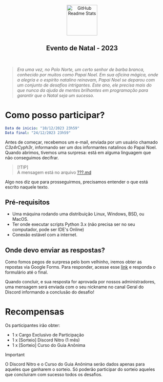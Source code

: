<p class="header" align="center">
 <img width="100px" src="https://media.discordapp.net/attachments/1177796559811911681/1183416376417853460/ghost.png?ex=65884162&is=6575cc62&hm=d32de9c6709788e97209076b3eb4b7e6848353020bc6994b83ea1ddfbee1f0d9&=&format=webp&quality=lossless&width=1024&height=1024" align="center" alt="GitHub Readme Stats" />
 <h2 align="center">Evento de Natal - 2023</h2>
 <p align="center"></p>
</p>
 <br />

> _Era uma vez, no Polo Norte, um certo senhor de barba branca, conhecido por muitos como Papai Noel. Em sua oficina mágica, onde a alegria e o espírito natalino reinavam, Papai Noel se deparou com um conjunto de desafios intrigantes. Este ano, ele precisa mais do que nunca da ajuda de mentes brilhantes em programação para garantir que o Natal seja um sucesso._

# Como posso participar?

```yaml
Data de inicio: "10/12/2023 23h59"
Data final: "24/12/2023 23h59"
```

Antes de começar, recebemos um e-mail, enviada por um usuário chamado *C3z4rCyph3r*, informando ser um dos informantes natalinos do Papai Noel. Quando abrimos, tivemos uma surpresa: está em alguma linguagem que não conseguimos decifrar. 

> [!TIP]\
> A mensagem está no arquivo [???.md](???.md)

Algo nos diz que para prosseguirmos, precisamos entender o que está escrito naquele texto.

## Pré-requisitos
- Uma máquina rodando uma distribuição Linux, Windows, BSD, ou MacOS.
- Ter onde executar scripts Python 3.x (não precisa ser no seu computador, pode ser IDE's Online)
- Conexão estável com a internet.

## Onde devo enviar as respostas?

Como fomos pegos de surpresa pelo bom velhinho, iremos obter as repostas via Google Forms. Para responder, acesse esse [link](https://forms.gle/RYtJMV7AZeBYicPJ7) e responda o formulário até o final.

Quando concluir, e sua resposta for aprovada por nossos administradores, uma mensagem será enviada com o seu nickname no canal Geral do Discord informando a conclusão do desafio!

# Recompensas
Os participantes irão obter:

- 1 x Cargo Exclusivo de Participação
- 1 x [Sorteio] Discord Nitro (1 mês)
- 1 x [Sorteio] Curso do Guia Anônima

> [!IMPORTANT]  
> O Discord Nitro e o Curso do Guia Anônima serão dados apenas para aqueles que ganharem o sorteio. Só poderão participar do sorteio aqueles que concluiram com sucesso todos os desafios.

